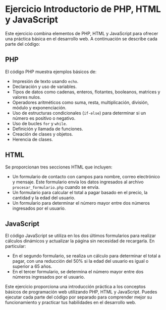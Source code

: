 # Ejercicio Introductorio de PHP, HTML y JavaScript

Este ejercicio combina elementos de PHP, HTML y JavaScript para ofrecer una práctica básica en el desarrollo web. A continuación se describe cada parte del código:

## PHP

El código PHP muestra ejemplos básicos de:

- Impresión de texto usando `echo`.
- Declaración y uso de variables.
- Tipos de datos como cadenas, enteros, flotantes, booleanos, matrices y valores nulos.
- Operadores aritméticos como suma, resta, multiplicación, división, módulo y exponenciación.
- Uso de estructuras condicionales (`if-else`) para determinar si un número es positivo o negativo.
- Uso de bucles `for` y `while`.
- Definición y llamada de funciones.
- Creación de clases y objetos.
- Herencia de clases.

## HTML

Se proporcionan tres secciones HTML que incluyen:

- Un formulario de contacto con campos para nombre, correo electrónico y mensaje. Este formulario envía los datos ingresados al archivo `procesar_formulario.php` cuando se envía.
- Un formulario para calcular el total a pagar basado en el precio, la cantidad y la edad del usuario.
- Un formulario para determinar el número mayor entre dos números ingresados por el usuario.

## JavaScript

El código JavaScript se utiliza en los dos últimos formularios para realizar cálculos dinámicos y actualizar la página sin necesidad de recargarla. En particular:

- En el segundo formulario, se realiza un cálculo para determinar el total a pagar, con una reducción del 50% si la edad del usuario es igual o superior a 65 años.
- En el tercer formulario, se determina el número mayor entre dos números ingresados por el usuario.

Este ejercicio proporciona una introducción práctica a los conceptos básicos de programación web utilizando PHP, HTML y JavaScript. Puedes ejecutar cada parte del código por separado para comprender mejor su funcionamiento y practicar tus habilidades en el desarrollo web.
